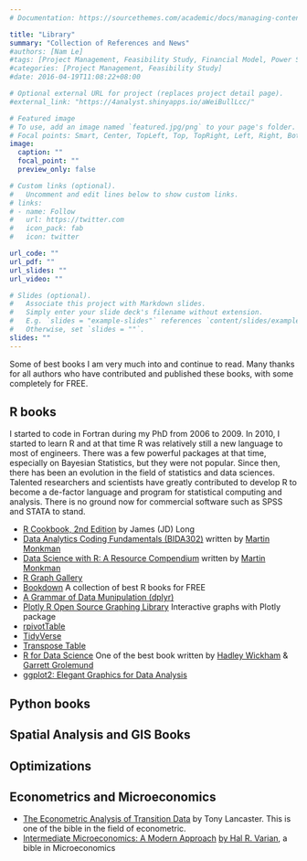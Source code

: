 ```yaml
---
# Documentation: https://sourcethemes.com/academic/docs/managing-content/

title: "Library"
summary: "Collection of References and News"
#authors: [Nam Le]
#tags: [Project Management, Feasibility Study, Financial Model, Power Stations]
#categories: [Project Management, Feasibility Study]
#date: 2016-04-19T11:08:22+08:00

# Optional external URL for project (replaces project detail page).
#external_link: "https://4analyst.shinyapps.io/aWeiBullLcc/"

# Featured image
# To use, add an image named `featured.jpg/png` to your page's folder.
# Focal points: Smart, Center, TopLeft, Top, TopRight, Left, Right, BottomLeft, Bottom, BottomRight.
image:
  caption: ""
  focal_point: ""
  preview_only: false

# Custom links (optional).
#   Uncomment and edit lines below to show custom links.
# links:
# - name: Follow
#   url: https://twitter.com
#   icon_pack: fab
#   icon: twitter

url_code: ""
url_pdf: ""
url_slides: ""
url_video: ""

# Slides (optional).
#   Associate this project with Markdown slides.
#   Simply enter your slide deck's filename without extension.
#   E.g. `slides = "example-slides"` references `content/slides/example-slides.md`.
#   Otherwise, set `slides = ""`.
slides: ""
---
```


Some of best books I am very much into and continue to read. Many thanks for all authors who have contributed and published these books, with some completely for FREE.


## R books

I started to code in Fortran during my PhD from 2006 to 2009. In 2010, I started to learn R and at that time R was relatively still a new language to most of engineers. There was a few powerful packages at that time, especially on Bayesian Statistics, but they were not popular. Since then, there has been an evolution in the field of statistics and data sciences. Talented researchers and scientists have greatly contributed to develop R to become a de-factor language and program for statistical computing and analysis. There is no ground now for commercial software such as SPSS and STATA to stand.

- [R Cookbook, 2nd Edition](https://rc2e.com/) by James (JD) Long
- [Data Analytics Coding Fundamentals (BIDA302)](https://bookdown.org/martin_monkman/DataAnalyticsCodingFundamentals/) written  by [Martin Monkman](https://martinmonkman.com/)
- [Data Science with R: A Resource Compendium](https://bookdown.org/martin_monkman/DataScienceResources_book/) written by [Martin Monkman](https://martinmonkman.com/)
- [R Graph Gallery](https://www.r-graph-gallery.com/)
- [Bookdown](https://bookdown.org/home/archive/) A collection of best R books for FREE
- [A Grammar of Data Munipulation (dplyr)](https://dplyr.tidyverse.org/)
- [Plotly R Open Source Graphing Library](https://plot.ly/r/) Interactive graphs with Plotly package
- [rpivotTable](https://cran.r-project.org/web/packages/rpivotTable/vignettes/rpivotTableIntroduction.html)
- [TidyVerse](https://www.tidyverse.org/)
- [Transpose Table](https://www.r-statistics.com/tag/transpose/)
- [R for Data Science](https://r4ds.had.co.nz/index.html) One of the best book written by [Hadley Wickham](http://hadley.nz/) & [Garrett Grolemund](https://twitter.com/statgarrett)
- [ggplot2: Elegant Graphics for Data Analysis](https://ggplot2-book.org/index.html)

## Python books

## Spatial Analysis and GIS Books


## Optimizations

## Econometrics and Microeconomics
- [The Econometric Analysis of Transition Data](https://www.cambridge.org/core/books/econometric-analysis-of-transition-data/2ADE3C9913AF61A0479B7BF3610DC4CB) by Tony Lancaster. This is one of the bible in the field of econometric.
- [Intermediate Microeconomics: A Modern Approach](https://faculty.ksu.edu.sa/sites/default/files/microeco-_varian.pdf) [by Hal R. Varian](https://people.ischool.berkeley.edu/~hal/), a bible in Microeconomics
